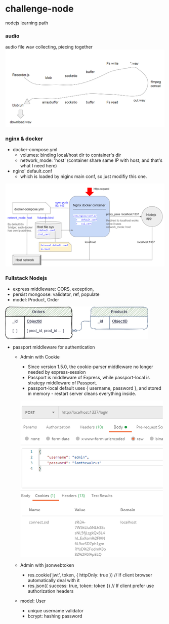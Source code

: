 # challenge-node
nodejs learning path

### audio 
audio file wav collecting, piecing together 
<img src="https://github.com/ywang305/challenge-node/blob/master/screenshots/audio%20subproj%20mind%20flow.png" />

### nginx & docker
- docker-compose.yml
  - volumes:  binding local/host dir to container's dir
  - network_mode: 'host' (container share same IP with host, and that's what I need here)
- nginx' default.conf
  - which is loaded by niginx main conf, so just modifiy this one.
<img src="https://github.com/ywang305/challenge-node/blob/master/screenshots/nginx_docker.png"/>

### Fullstack Nodejs
- express middleware: CORS, exception,
- persist mongoose: validator, ref, populate
- model: Product, Order

![MongoDB doc关系](https://github.com/ywang305/challenge-node/blob/master/screenshots/Fullstack_Mongo_Doc_Ref.png)

- passport middleware for authentication
  - Admin with Cookie
    - Since version 1.5.0, the cookie-parser middleware no longer needed by express-session
    - Passport is middleware of Express, while passport-local is strategy middleware of Passport.
    - passport-local default uses { username, password }, and stored in memory - restart server cleans everything inside.
    
    ![login success with cookie](https://github.com/ywang305/challenge-node/blob/master/screenshots/login_success_with_cookie.png)
    
  - Admin with jsonwebtoken
    - res.cookie('jwt', token, { httpOnly: true })  // If client browser automatically deal with it
    - res.json({ success: true, token: token })   // If client prefer use authorization headers
  - model: User
    - unique username validator
    - bcrypt: hashing password

